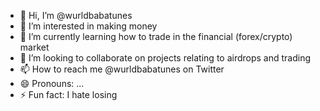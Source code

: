 - 👋 Hi, I’m @wurldbabatunes
- 👀 I’m interested in making money
- 🌱 I’m currently learning how to trade in the financial (forex/crypto) market
- 💞️ I’m looking to collaborate on projects relating to airdrops and trading
- 📫 How to reach me @wurldbabatunes on Twitter
- 😄 Pronouns: ...
- ⚡ Fun fact: I hate losing

<!---
wurldbabatunes/wurldbabatunes is a ✨ special ✨ repository because its `README.md` (this file) appears on your GitHub profile.
You can click the Preview link to take a look at your changes.
--->
